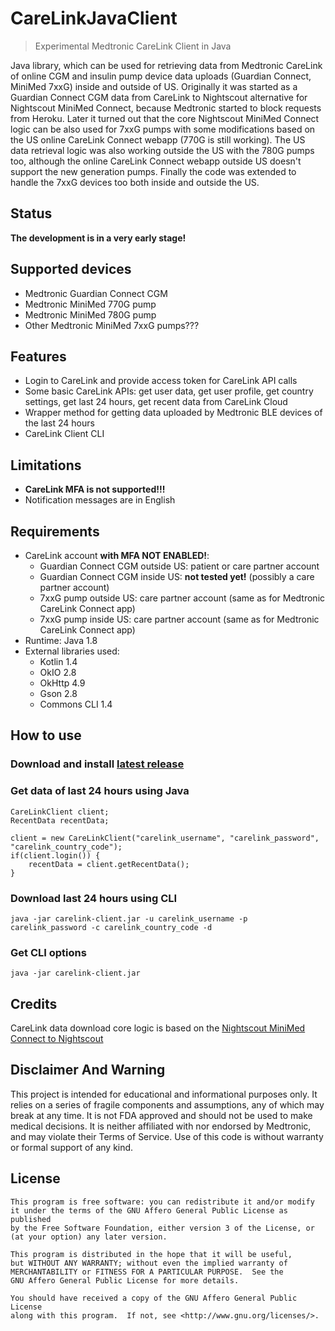 # CareLinkJavaClient
> Experimental Medtronic CareLink Client in Java

Java library, which can be used for retrieving data from Medtronic CareLink of online CGM and insulin pump device data uploads (Guardian Connect, MiniMed 7xxG) inside and outside of US. Originally it was started as a Guardian Connect CGM data from CareLink to Nightscout alternative for Nightscout MiniMed Connect, because Medtronic started to block requests from Heroku. Later it turned out that the core Nightscout MiniMed Connect logic can be also used for 7xxG pumps with some modifications based on the US online CareLink Connect webapp (770G is still working). The US data retrieval logic was also working outside the US with the 780G pumps too, although the online CareLink Connect webapp outside US doesn't support the new generation pumps. Finally the code was extended to handle the 7xxG devices too both inside and outside the US.

## Status
**The development is in a very early stage!**

## Supported devices
- Medtronic Guardian Connect CGM
- Medtronic MiniMed 770G pump
- Medtronic MiniMed 780G pump
- Other Medtronic MiniMed 7xxG pumps???

## Features
- Login to CareLink and provide access token for CareLink API calls 
- Some basic CareLink APIs: get user data, get user profile, get country settings, get last 24 hours, get recent data from CareLink Cloud
- Wrapper method for getting data uploaded by Medtronic BLE devices of the last 24 hours
- CareLink Client CLI 

## Limitations
- **CareLink MFA is not supported!!!**
- Notification messages are in English

## Requirements
- CareLink account **with MFA NOT ENABLED!**:
    - Guardian Connect CGM outside US: patient or care partner account
    - Guardian Connect CGM inside US: **not tested yet!** (possibly a care partner account)
    - 7xxG pump outside US: care partner account (same as for Medtronic CareLink Connect app)
    - 7xxG pump inside US: care partner account (same as for Medtronic CareLink Connect app)
- Runtime: Java 1.8
- External libraries used:
    - Kotlin 1.4
    - OkIO 2.8
    - OkHttp 4.9
    - Gson 2.8
    - Commons CLI 1.4

## How to use

### Download and install [latest release](https://github.com/benceszasz/CareLinkJavaClient/releases)

### Get data of last 24 hours using Java
    CareLinkClient client;
    RecentData recentData;

    client = new CareLinkClient("carelink_username", "carelink_password", "carelink_country_code");
    if(client.login()) {
        recentData = client.getRecentData();
    }

### Download last 24 hours using CLI
    java -jar carelink-client.jar -u carelink_username -p carelink_password -c carelink_country_code -d

### Get CLI options
    java -jar carelink-client.jar

## Credits
CareLink data download core logic is based on the [Nightscout MiniMed Connect to Nightscout](https://github.com/nightscout/minimed-connect-to-nightscout)

## Disclaimer And Warning
This project is intended for educational and informational purposes only. It relies on a series of fragile components and assumptions, any of which may break at any time. It is not FDA approved and should not be used to make medical decisions. It is neither affiliated with nor endorsed by Medtronic, and may violate their Terms of Service. Use of this code is without warranty or formal support of any kind.

## License

[agpl-3]: http://www.gnu.org/licenses/agpl-3.0.txt

    This program is free software: you can redistribute it and/or modify
    it under the terms of the GNU Affero General Public License as published
    by the Free Software Foundation, either version 3 of the License, or
    (at your option) any later version.
    
    This program is distributed in the hope that it will be useful,
    but WITHOUT ANY WARRANTY; without even the implied warranty of
    MERCHANTABILITY or FITNESS FOR A PARTICULAR PURPOSE.  See the
    GNU Affero General Public License for more details.
    
    You should have received a copy of the GNU Affero General Public License
    along with this program.  If not, see <http://www.gnu.org/licenses/>.
